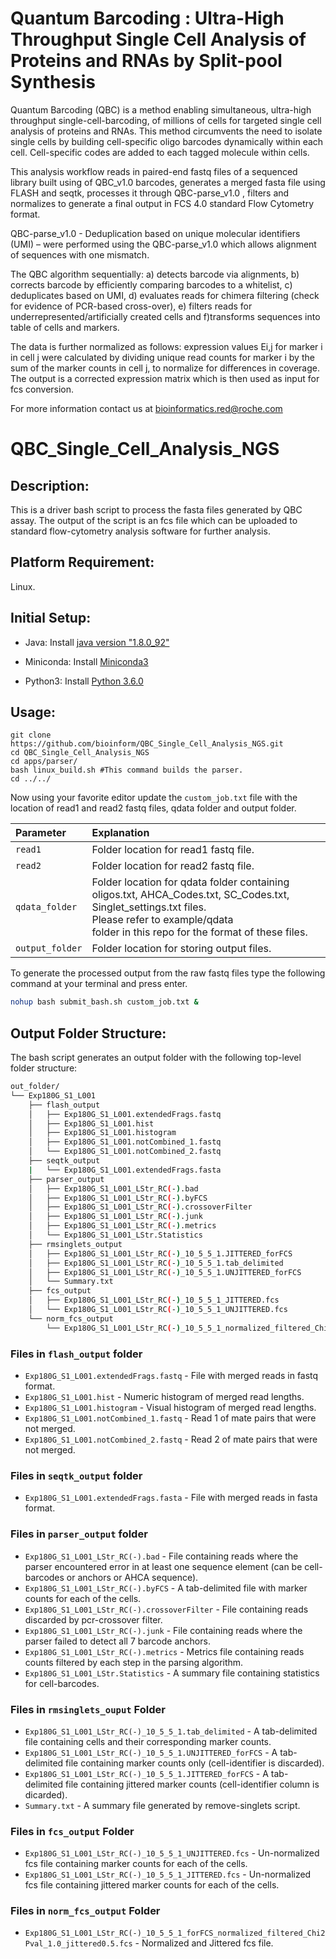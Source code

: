 # Quantum Barcoding : Ultra-High Throughput Single Cell Analysis of Proteins and RNAs by Split-pool Synthesis

Quantum Barcoding (QBC) is a method enabling simultaneous, ultra-high throughput single-cell-barcoding, of millions of cells for targeted single cell analysis of proteins and RNAs. This method circumvents the need to isolate single cells by building cell-specific oligo barcodes dynamically within each cell. Cell-specific codes are added to each tagged molecule within cells. 

This analysis workflow reads in paired-end fastq files of a sequenced library built using of QBC_v1.0 barcodes, generates a merged fasta file using FLASH and seqtk, processes it through QBC-parse_v1.0 , filters and normalizes to generate a final output in FCS 4.0 standard Flow Cytometry format.

QBC-parse_v1.0  - Deduplication based on unique molecular identifiers (UMI) – were performed using the QBC-parse_v1.0  which allows alignment of sequences with one mismatch. 

The QBC algorithm sequentially: a) detects barcode via alignments, b) corrects barcode by efficiently comparing barcodes to a whitelist, c) deduplicates based on UMI, d) evaluates reads for chimera filtering (check for evidence of PCR-based cross-over), e) filters reads for underrepresented/artificially created cells and  f)transforms sequences into table of cells and markers.

The data is further normalized as follows: expression values Ei,j for marker i in cell j were calculated by dividing unique read counts for marker i by the sum of the marker counts in cell j, to normalize for differences in coverage. The output is a corrected expression matrix which is then used as input for fcs conversion.

For more information contact us at bioinformatics.red@roche.com 

# QBC_Single_Cell_Analysis_NGS
## Description:
This is a driver bash script to process the fasta files generated by QBC assay.
The output of the script is an fcs file which can be uploaded 
to standard flow-cytometry analysis software for further analysis.

## Platform Requirement:
Linux.

## Initial Setup:

* Java: Install [java version "1.8.0_92"](https://www.oracle.com/technetwork/java/javase/downloads/java-archive-javase8-2177648.html)

* Miniconda: Install [Miniconda3](https://docs.conda.io/projects/conda/en/latest/user-guide/install/linux.html)

* Python3: Install [Python 3.6.0](https://www.python.org/downloads/)

## Usage:

``` shell
git clone https://github.com/bioinform/QBC_Single_Cell_Analysis_NGS.git
cd QBC_Single_Cell_Analysis_NGS
cd apps/parser/
bash linux_build.sh #This command builds the parser.
cd ../../
```

Now using your favorite editor update the `custom_job.txt` file with the location of read1 and read2 fastq files, qdata folder and output folder.

| Parameter       | Explanation                                                                                                                                                                                                      |
| :-------------  | :-----------------------------------                                                                                                                                                                             |
| `read1`         | Folder location for read1 fastq file.                                                                                                                                                                            |
| `read2`         | Folder location for read2 fastq file.                                                                                                                                                                            |
| `qdata_folder`  | Folder location for qdata folder containing <br> oligos.txt, AHCA_Codes.txt, SC_Codes.txt, Singlet_settings.txt files. <br> Please refer to example/qdata <br>folder in this repo for the format of these files. |
| `output_folder` | Folder location for storing output files.                                                                                                                                                                        |

To generate the processed output from the raw fastq files type the following command at your terminal and press enter.

``` bash
nohup bash submit_bash.sh custom_job.txt &
```

## Output Folder Structure:

The bash script generates an output folder with the following top-level folder structure:

```bash
out_folder/
└── Exp180G_S1_L001
    ├── flash_output
    │   ├── Exp180G_S1_L001.extendedFrags.fastq
    │   ├── Exp180G_S1_L001.hist
    │   ├── Exp180G_S1_L001.histogram
    │   ├── Exp180G_S1_L001.notCombined_1.fastq
    │   └── Exp180G_S1_L001.notCombined_2.fastq
    ├── seqtk_output
    |   └── Exp180G_S1_L001.extendedFrags.fasta
    ├── parser_output
    │   ├── Exp180G_S1_L001_LStr_RC(-).bad
    │   ├── Exp180G_S1_L001_LStr_RC(-).byFCS
    │   ├── Exp180G_S1_L001_LStr_RC(-).crossoverFilter
    │   ├── Exp180G_S1_L001_LStr_RC(-).junk
    │   ├── Exp180G_S1_L001_LStr_RC(-).metrics
    │   └── Exp180G_S1_L001_LStr.Statistics
    ├── rmsinglets_output
    │   ├── Exp180G_S1_L001_LStr_RC(-)_10_5_5_1.JITTERED_forFCS
    │   ├── Exp180G_S1_L001_LStr_RC(-)_10_5_5_1.tab_delimited
    │   ├── Exp180G_S1_L001_LStr_RC(-)_10_5_5_1.UNJITTERED_forFCS
    │   └── Summary.txt
    ├── fcs_output
    │   ├── Exp180G_S1_L001_LStr_RC(-)_10_5_5_1_JITTERED.fcs
    │   └── Exp180G_S1_L001_LStr_RC(-)_10_5_5_1_UNJITTERED.fcs
    └── norm_fcs_output
        └── Exp180G_S1_L001_LStr_RC(-)_10_5_5_1_normalized_filtered_Chi2Pval_1.0_jittered0.5.fcs
```

### Files in `flash_output` folder
*  `Exp180G_S1_L001.extendedFrags.fastq` - File with merged reads in fastq format.
*  `Exp180G_S1_L001.hist` - Numeric histogram of merged read lengths.
*  `Exp180G_S1_L001.histogram` - Visual histogram of merged read lengths.
*  `Exp180G_S1_L001.notCombined_1.fastq` - Read 1 of mate pairs that were not merged.
*  `Exp180G_S1_L001.notCombined_2.fastq` - Read 2 of mate pairs that were not merged.

### Files in `seqtk_output` folder
*  `Exp180G_S1_L001.extendedFrags.fasta` - File with merged reads in fasta format.

### Files in `parser_output` folder
*  `Exp180G_S1_L001_LStr_RC(-).bad` - File containing reads where the parser encountered error in at least one sequence element (can be cell-barcodes or anchors or AHCA sequence).
*  `Exp180G_S1_L001_LStr_RC(-).byFCS` - A tab-delimited file with marker counts for each of the cells.
*  `Exp180G_S1_L001_LStr_RC(-).crossoverFilter` - File containing reads discarded by pcr-crossover filter.
*  `Exp180G_S1_L001_LStr_RC(-).junk` - File containing reads where the parser failed to detect all 7 barcode anchors.
*  `Exp180G_S1_L001_LStr_RC(-).metrics` - Metrics file containing reads counts filtered by each step in the parsing algorithm.
*  `Exp180G_S1_L001_LStr.Statistics` - A summary file containing statistics for cell-barcodes.

### Files in `rmsinglets_ouput` Folder
*  `Exp180G_S1_L001_LStr_RC(-)_10_5_5_1.tab_delimited` - A tab-delimited file containing cells and their corresponding marker counts.
*  `Exp180G_S1_L001_LStr_RC(-)_10_5_5_1.UNJITTERED_forFCS` - A tab-delimited file containing marker counts only (cell-identifier is discarded).
*  `Exp180G_S1_L001_LStr_RC(-)_10_5_5_1.JITTERED_forFCS` - A tab-delimited file containing jittered marker counts (cell-identifier column is dicarded).
*  `Summary.txt` - A summary file generated by remove-singlets script.

### Files in `fcs_output` Folder
*  `Exp180G_S1_L001_LStr_RC(-)_10_5_5_1_UNJITTERED.fcs` - Un-normalized fcs file containing marker counts for each of the cells.
*  `Exp180G_S1_L001_LStr_RC(-)_10_5_5_1_JITTERED.fcs` - Un-normalized fcs file containing jittered marker counts for each of the cells.

### Files in `norm_fcs_output` Folder
*  `Exp180G_S1_L001_LStr_RC(-)_10_5_5_1_forFCS_normalized_filtered_Chi2Pval_1.0_jittered0.5.fcs` - Normalized and Jittered fcs file. 
